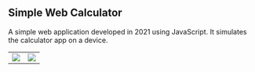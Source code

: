 ## Simple Web Calculator
A simple web application developed in 2021 using JavaScript. It simulates the calculator app on a device.


<table>
 <tr>
  <td><img src="https://i.imgur.com/40pwkpB.png"></td>
  <td><img src="https://i.imgur.com/hjK4spM.png"></td>
 </tr>
</table>
